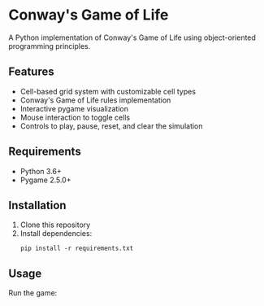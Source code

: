 # Conway's Game of Life

A Python implementation of Conway's Game of Life using object-oriented programming principles.

## Features

- Cell-based grid system with customizable cell types
- Conway's Game of Life rules implementation
- Interactive pygame visualization
- Mouse interaction to toggle cells
- Controls to play, pause, reset, and clear the simulation

## Requirements

- Python 3.6+
- Pygame 2.5.0+

## Installation

1. Clone this repository
2. Install dependencies:
   ```
   pip install -r requirements.txt
   ```

## Usage

Run the game:
